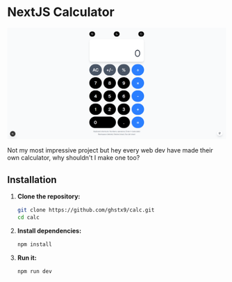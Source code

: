 # NextJS Calculator

![Project Banner](public/localhost3000.png)

Not my most impressive project but hey every web dev have made their own calculator, why shouldn't I make one too?

## Installation

1. **Clone the repository:**  
   ```bash
   git clone https://github.com/ghstx9/calc.git  
   cd calc
   ```  

2. **Install dependencies:**
   ```bash 
   npm install 
   ```  

4. **Run it:**
   ```bash
   npm run dev
   ```